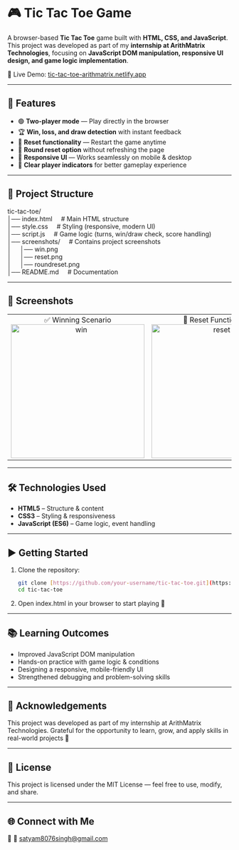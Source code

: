 # 🎮 Tic Tac Toe Game  

A browser-based **Tic Tac Toe** game built with **HTML, CSS, and JavaScript**.  
This project was developed as part of my **internship at ArithMatrix Technologies**, focusing on **JavaScript DOM manipulation, responsive UI design, and game logic implementation**.  

🔗 Live Demo: [tic-tac-toe-arithmatrix.netlify.app](https://tic-tac-toe-arithmatrix.netlify.app/)

---

## 🚀 Features  
- 🟢 **Two-player mode** — Play directly in the browser  
- 🏆 **Win, loss, and draw detection** with instant feedback  
- 🔄 **Reset functionality** — Restart the game anytime  
- 🔁 **Round reset option** without refreshing the page  
- 📱 **Responsive UI** — Works seamlessly on mobile & desktop  
- 👥 **Clear player indicators** for better gameplay experience  

---

## 📂 Project Structure <br>
tic-tac-toe/ <br>
│── index.html &nbsp;&nbsp;&nbsp;&nbsp;# Main HTML structure <br>
│── style.css &nbsp;&nbsp;&nbsp;&nbsp;# Styling (responsive, modern UI) <br>
│── script.js &nbsp;&nbsp;&nbsp;&nbsp;# Game logic (turns, win/draw check, score handling) <br>
│── screenshots/ &nbsp;&nbsp;&nbsp;&nbsp;# Contains project screenshots <br>
│ &nbsp;&nbsp;&nbsp;&nbsp;│── win.png <br>
│ &nbsp;&nbsp;&nbsp;&nbsp;│── reset.png <br>
│ &nbsp;&nbsp;&nbsp;&nbsp;│── roundreset.png <br>
│── README.md &nbsp;&nbsp;&nbsp;&nbsp;# Documentation <br>

---

## 📸 Screenshots  

<table>
  <tr>
    <td align="center">
      ✅ Winning Scenario <br>
      <img width="300" alt="win" src="https://github.com/user-attachments/assets/e2c004a6-b992-48f5-ab13-36773d329e44" />
    </td>
    <td align="center">
      🔄 Reset Functionality <br>
      <img width="300" alt="reset" src="https://github.com/user-attachments/assets/96bf8072-d202-46e0-8600-337de8e91f03" />
    </td>
    <td align="center">
      🔁 Round Reset <br>
      <img width="300" alt="round reset" src="https://github.com/user-attachments/assets/11b1e1f4-e0ab-4c1c-8298-0741a64eb487" />
    </td>
  </tr>
</table>

---

## 🛠️ Technologies Used  
- **HTML5** – Structure & content  
- **CSS3** – Styling & responsiveness  
- **JavaScript (ES6)** – Game logic, event handling  

---

## ▶️ Getting Started  

1. Clone the repository:  
   ```bash
   git clone [https://github.com/your-username/tic-tac-toe.git](https://github.com/satyam0singh/WD_2_Tic-Tac-Toe-_-ARITHMATRIX.git)
   cd tic-tac-toe
   ```
2. Open index.html in your browser to start playing 🎉

---

## 📚 Learning Outcomes
* Improved JavaScript DOM manipulation
* Hands-on practice with game logic & conditions
* Designing a responsive, mobile-friendly UI
* Strengthened debugging and problem-solving skills

---

## 🙌 Acknowledgements
This project was developed as part of my internship at ArithMatrix Technologies.
Grateful for the opportunity to learn, grow, and apply skills in real-world projects 🚀

---

## 🔖 License
This project is licensed under the MIT License — feel free to use, modify, and share.

---

## 🌐 Connect with Me
🔗 
📧 satyam8076singh@gmail.com
